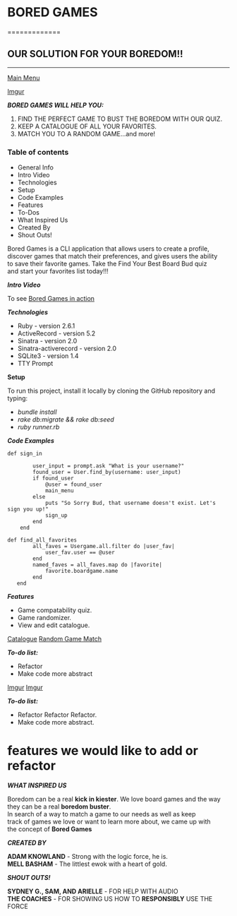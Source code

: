 # BORED GAMES
=============

## OUR SOLUTION FOR YOUR BOREDOM!!
----------------------------------


[Main Menu](https://i.imgur.com/mUP8OEt.png)

[Imgur](https://i.imgur.com/mUP8OEt.png)


**_**BORED GAMES** WILL HELP YOU:_**

1. FIND THE PERFECT GAME TO BUST THE BOREDOM WITH OUR QUIZ.  
2. KEEP A CATALOGUE OF ALL YOUR FAVORITES.  
3. MATCH YOU TO A RANDOM GAME...and more!  

 ### Table of contents
* General Info  
* Intro Video  
* Technologies
* Setup
* Code Examples
* Features
* To-Dos
* What Inspired Us
* Created By
* Shout Outs!

Bored Games is a CLI application that allows users to create a profile,  
discover games that match their preferences, and gives users the ability  
to save their favorite games. Take the Find Your Best Board Bud quiz  
and start your favorites list today!!!

**_Intro Video_**

To see [Bored Games in action](https://asciinema.org/a/trilahU71tqDnIIzJUpBbWot1)

**_Technologies_**

* Ruby - version 2.6.1
* ActiveRecord - version 5.2
* Sinatra - version 2.0
* Sinatra-activerecord - version 2.0
* SQLite3 - version 1.4
* TTY Prompt

**Setup**

To run this project, install it locally by cloning the GitHub repository and typing:


* *bundle install*
* *rake db:migrate && rake db:seed*
* *ruby runner.rb*


**_Code Examples_**

```
def sign_in 

        user_input = prompt.ask "What is your username?"
        found_user = User.find_by(username: user_input)
        if found_user
            @user = found_user 
            main_menu
        else
            puts "So Sorry Bud, that username doesn't exist. Let's sign you up!"
            sign_up
        end
    end
```
```
def find_all_favorites
        all_faves = Usergame.all.filter do |user_fav|
            user_fav.user == @user
        end
        named_faves = all_faves.map do |favorite|
            favorite.boardgame.name
        end
   end
```

**_Features_**

* Game compatability quiz.
* Game randomizer.
* View and edit catalogue.


[Catalogue](https://i.imgur.com/L4nGO35.png)
[Random Game Match](https://i.imgur.com/lUNGmhX.png)

**_To-do list:_**

* Refactor 
* Make code more abstract



[Imgur](https://i.imgur.com/L4nGO35.png)
[Imgur](https://i.imgur.com/lUNGmhX.png)

**_To-do list:_**

* Refactor Refactor Refactor.
* Make code more abstract.

# features we would like to add or refactor




**_WHAT INSPIRED US_**

Boredom can be a real **kick in kiester**.
We love board games and the way they can be a real **boredom buster**.  
In search of a way to match a game to our needs as well as keep  
track of games we love or want to learn more about, we came up with  
the concept of **Bored Games**

**_CREATED BY_**

**ADAM KNOWLAND** - Strong with the logic force, he is.  
**MELL BASHAM** - The littlest ewok with a heart of gold.

**_SHOUT OUTS!_**

**SYDNEY G., SAM, AND ARIELLE** - FOR HELP WITH AUDIO  
**THE COACHES** - FOR SHOWING US HOW TO **RESPONSIBLY** USE THE FORCE

